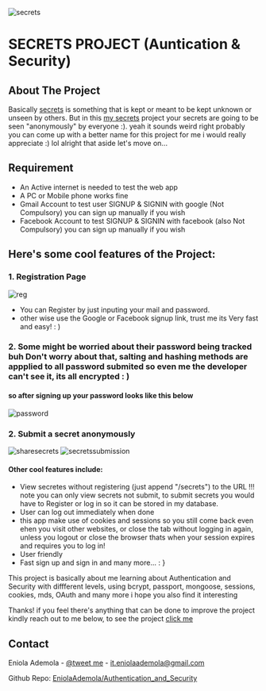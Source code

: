 ![secrets](https://user-images.githubusercontent.com/107508295/181652315-f6f2ab30-920a-47e1-97cd-33d99bccfcf6.PNG)

# SECRETS PROJECT (Auntication & Security)

## About The Project

Basically [secrets](https://eniola-secrete-app.herokuapp.com/) is something that is kept or meant to be kept unknown or unseen by others. But in this  [my secrets](https://eniola-secrete-app.herokuapp.com/) project your secrets
are going to be seen "anonymously" by everyone :). yeah it sounds weird right probably you can come up with a better name for this project for me i would really appreciate :) lol alright that aside let's move on...

## Requirement

* An Active internet is needed to test the web app
* A PC or Mobile phone works fine
* Gmail Account to test user SIGNUP & SIGNIN with google (Not Compulsory) you can sign up manually if you wish
* Facebook Account to test SIGNUP & SIGNIN with facebook (also Not Compulsory) you can sign up manually if you wish

## Here's some cool features of the Project:
### 1. Registration Page
![reg](https://user-images.githubusercontent.com/107508295/181660005-aa732ea7-7565-4f07-b3ed-0e4395cd3e42.PNG)

* You can Register by just inputing your mail and password.
* other wise use the Google or Facebook signup link, trust me its Very fast and easy! : )

### 2. Some might be worried about their password being tracked buh Don't worry about that, salting and hashing methods are appplied to all password submited so even me the developer can't see it, its all encrypted : )
#### so after signing up your password looks like this below
![password](https://user-images.githubusercontent.com/107508295/181660320-6fb45589-10fc-44cb-97a1-7fac797a0d07.PNG)

### 2. Submit a secret anonymously
![sharesecrets](https://user-images.githubusercontent.com/107508295/181660841-c943ede1-854e-48ad-afad-50880c5a6dc0.PNG)
![secretssubmission](https://user-images.githubusercontent.com/107508295/181660876-b4e5d085-4234-400e-91ec-a20e89b581e8.PNG)


#### Other cool features include:
* View secretes without registering (just append "/secrets") to the URL !!! note you can only view secrets not submit, to submit secrets  you would have to Register or log in so it can be stored in my database.
* User can log out immediately when done
* this app make use of cookies and sessions so you still come back even ehen you visit other websites, or close the tab without logging in again, unless you logout or close the browser thats when your session expires and requires you to log in!
* User friendly
* Fast sign up and sign in and many more... : }



This project is basically about me learning about Authentication and Security with diffferent levels, using bcrypt, passport, mongoose, sessions, cookies, mds, OAuth and many more i hope you also find it interesting

Thanks! if you feel there's anything that can be done to improve the project kindly reach out to me below,
to see the project [click me](https://eniola-secrete-app.herokuapp.com/)

<!-- CONTACT -->
## Contact

Eniola Ademola - [@tweet me](https://twitter.com/_daveworld) - it.eniolaademola@gmail.com

Github Repo: [EniolaAdemola/Authentication_and_Security](https://github.com/EniolaAdemola/Authentication_and_Security)
